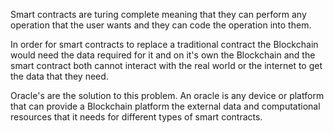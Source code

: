 Smart contracts are turing complete meaning that they can perform any operation that the user wants and they can code the operation into them.

In order for smart contracts to replace a traditional contract the Blockchain would need the data required for it and on it's own the Blockchain and the smart contract both cannot interact with the real world or the internet to get the data that they need.

Oracle's are the solution to this problem. An oracle is any device or platform that can provide a Blockchain platform the external data and computational resources that it needs for different types of smart contracts.
